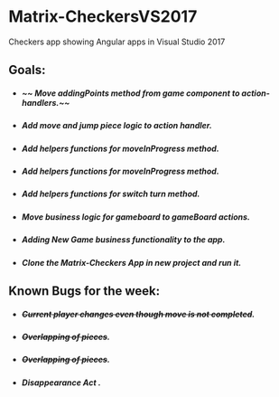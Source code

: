 # Matrix-CheckersVS2017
Checkers app showing Angular apps in Visual Studio 2017
 ## Goals:

 * ##### ~~ Move addingPoints method from game component to action-handlers.~~

 * #####  Add move and jump piece logic to action handler.

 * #####  Add helpers functions for moveInProgress method.

 * #####  Add helpers functions for moveInProgress method.

 * #####  Add helpers functions for switch turn method.

 * #####  Move business logic for gameboard to gameBoard actions.

  * #####  Adding New Game business functionality to the app.

 * #####  Clone the Matrix-Checkers App in new project and run it.

 ## Known Bugs for the week:

 * ##### ~~Current player changes even though move is not completed~~.

 * ##### ~~Overlapping of pieces~~.

 * ##### ~~Overlapping of pieces~~.

 * ##### Disappearance Act .




	 
 
 

